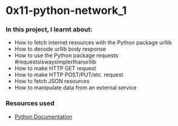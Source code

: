 # 0x11-python-network_1

### In this project, I learnt about:
- How to fetch internet resources with the Python package urllib
- How to decode urllib body response
- How to use the Python package requests #requestsiswaysimplerthanurllib
- How to make HTTP GET request
- How to make HTTP POST/PUT/etc. request
- How to fetch JSON resources
- How to manipulate data from an external service

### Resources used
- [Python Documentation](https://docs.python.org/3/howto/urllib2.html)
